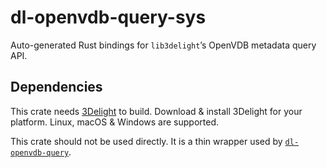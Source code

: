
# dl-openvdb-query-sys

Auto-generated Rust bindings for `lib3delight`’s OpenVDB metadata query
API.

## Dependencies

This crate needs [3Delight](https://www.3delight.com/) to build.
Download & install 3Delight for your platform. Linux, macOS & Windows
are supported.

This crate should not be used directly. It is a thin wrapper used
by [`dl-openvdb-query`](https://github.com/virtualritz/dl-openvdb-query).
